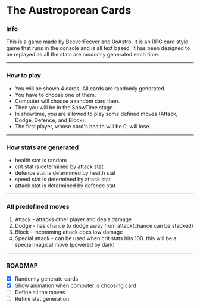 # The Austroporean Cards

### Info
This is a game made by BeeverFeever and 0oAstro. It is an RPG card style game that runs in the console and is all text based. It has been designed to be replayed as all the stats are randomly generated each time. 

---

### How to play
- You will be shown 4 cards. All cards are randomly generated.
- You have to choose one of them.
- Computer will choose a random card then.
- Then you will be in the ShowTime stage. 
- In showtime, you are allowed to play some defined moves (Attack, Dodge, Defence, and Block).
- The first player, whose card's health will be 0, will lose.

---

### How stats are generated
- health stat is random
- crit stat is determined by attack stat 
- defence stat is determined by health stat
- speed stat is determined by attack stat
- attack stat is determined by defence stat

---

### All predefined moves
1. Attack - attacks other player and deals damage
2. Dodge - has chance to dodge away from attack(chance can be stacked)
3. Block - Incomming attack does low damage 
4. Special attack - can be used when crit stats hits 100. this will be a special magical move (powered by dark)

---

### ROADMAP
- [x] Randomly generate cards
- [x] Show animation when computer is choosing card
- [ ] Define all the moves
- [ ] Refine stat generation

